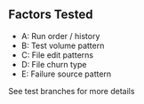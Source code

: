 ## Factors Tested
- A: Run order / history
- B: Test volume pattern
- C: File edit patterns
- D: File churn type
- E: Failure source pattern

See test branches for more details

